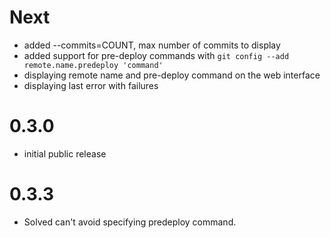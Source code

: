 Next
====

* added --commits=COUNT, max number of commits to display
* added support for pre-deploy commands with `git config --add remote.name.predeploy 'command'`
* displaying remote name and pre-deploy command on the web interface
* displaying last error with failures

0.3.0
=====

* initial public release

0.3.3
=====

* Solved can't avoid specifying predeploy command.
